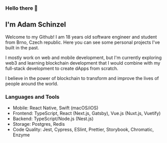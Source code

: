 ### Hello there 👋
## I'm Adam Schinzel

Welcome to my Github! I am 18 years old software engineer and student from Brno, Czech republic. Here you can see some personal projects I've built in the past. 

I mostly work on web and mobile development, but I'm currently exploring web3 and learning blockchain development that I would combine with my full-stack development to create dApps from scratch.

I believe in the power of blockchain to transform and improve the lives of people around the world.

### Languages and Tools

- Mobile: React Native, Swift (macOS/iOS)
- Frontend: TypeScript, React (Next.js, Gatsby), Vue.js (Nuxt.js, Vuetify)
- Backend: TypeScript/Node.js (Nest.js)
- Storage: Postgres, Redis
- Code Quality: Jest, Cypress, ESlint, Prettier, Storybook, Chromatic, Enzyme
